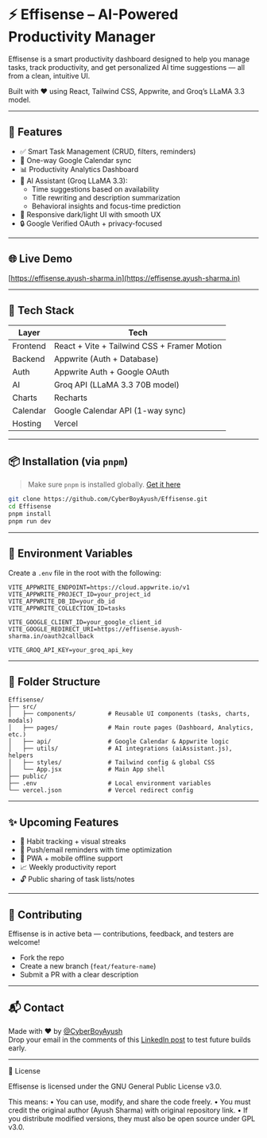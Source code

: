 # ⚡ Effisense – AI-Powered Productivity Manager

Effisense is a smart productivity dashboard designed to help you manage tasks, track productivity, and get personalized AI time suggestions — all from a clean, intuitive UI.

Built with ❤️ using React, Tailwind CSS, Appwrite, and Groq’s LLaMA 3.3 model.

---

## 🚀 Features

- ✅ Smart Task Management (CRUD, filters, reminders)
- 📅 One-way Google Calendar sync
- 📊 Productivity Analytics Dashboard
- 🧠 AI Assistant (Groq LLaMA 3.3):
  - Time suggestions based on availability
  - Title rewriting and description summarization
  - Behavioral insights and focus-time prediction
- 🌙 Responsive dark/light UI with smooth UX
- 🔒 Google Verified OAuth + privacy-focused

---

## 🌐 Live Demo

[https://effisense.ayush-sharma.in](https://effisense.ayush-sharma.in)

---

## 🧠 Tech Stack

| Layer     | Tech                                                                 |
|-----------|----------------------------------------------------------------------|
| Frontend  | React + Vite + Tailwind CSS + Framer Motion                          |
| Backend   | Appwrite (Auth + Database)                                           |
| Auth      | Appwrite Auth + Google OAuth                                         |
| AI        | Groq API (LLaMA 3.3 70B model)                                       |
| Charts    | Recharts                                                             |
| Calendar  | Google Calendar API (1-way sync)                                     |
| Hosting   | Vercel                                                               |

---

## 📦 Installation (via `pnpm`)

> Make sure `pnpm` is installed globally. [Get it here](https://pnpm.io/installation)

```bash
git clone https://github.com/CyberBoyAyush/Effisense.git
cd Effisense
pnpm install
pnpm run dev
```

---

## 🔐 Environment Variables

Create a `.env` file in the root with the following:

```env
VITE_APPWRITE_ENDPOINT=https://cloud.appwrite.io/v1
VITE_APPWRITE_PROJECT_ID=your_project_id
VITE_APPWRITE_DB_ID=your_db_id
VITE_APPWRITE_COLLECTION_ID=tasks

VITE_GOOGLE_CLIENT_ID=your_google_client_id
VITE_GOOGLE_REDIRECT_URI=https://effisense.ayush-sharma.in/oauth2callback

VITE_GROQ_API_KEY=your_groq_api_key
```

---

## 📁 Folder Structure

```
Effisense/
├── src/
│   ├── components/         # Reusable UI components (tasks, charts, modals)
│   ├── pages/              # Main route pages (Dashboard, Analytics, etc.)
│   ├── api/                # Google Calendar & Appwrite logic
│   ├── utils/              # AI integrations (aiAssistant.js), helpers
│   ├── styles/             # Tailwind config & global CSS
│   └── App.jsx             # Main App shell
├── public/
├── .env                    # Local environment variables
└── vercel.json             # Vercel redirect config
```

---

## ✨ Upcoming Features

- 🔁 Habit tracking + visual streaks
- 🔔 Push/email reminders with time optimization
- 📱 PWA + mobile offline support
- 📈 Weekly productivity report
- 🔓 Public sharing of task lists/notes

---

## 🤝 Contributing

Effisense is in active beta — contributions, feedback, and testers are welcome!

- Fork the repo
- Create a new branch (`feat/feature-name`)
- Submit a PR with a clear description

---

## 📬 Contact

Made with ❤️ by [@CyberBoyAyush](https://github.com/CyberBoyAyush)  
Drop your email in the comments of this [LinkedIn post](https://www.linkedin.com/posts/cyberboyayush_effisense-productivity-groq-activity-7319714846407606272-NaY2?utm_source=share&utm_medium=member_desktop&rcm=ACoAADWPj8IBQZK_wACuQ1Tx9uQdMZvgqkac0jU) to test future builds early.

---

📄 License

Effisense is licensed under the GNU General Public License v3.0.

This means:
	•	You can use, modify, and share the code freely.
	•	You must credit the original author (Ayush Sharma) with original repository link.
	•	If you distribute modified versions, they must also be open source under GPL v3.0.